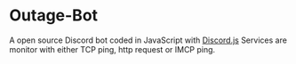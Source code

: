 # Outage-Bot
A open source Discord bot coded in JavaScript with [Discord.js](https://discord.js.org)
Services are monitor with either TCP ping, http request or IMCP ping.
